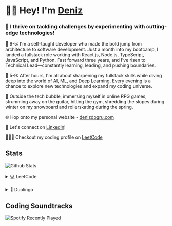 <div align="left">
    <h1>👋🏻 Hey! I'm <a href="denizdogru.com" target="_blank">Deniz</a></h1>
<div>

<div align="left">
<h3>🚀 I thrive on tackling challenges by experimenting with cutting-edge technologies!</h3>

💼 9-5: I'm a self-taught developer who made the bold jump from architecture to software development. Just a month into my bootcamp, I landed a fullstack role working with React.js, Node.js, TypeScript, JavaScript, and Python. Fast forward three years, and I've risen to Technical Lead—constantly learning, leading, and pushing boundaries.

🤖 5-9: After hours, I'm all about sharpening my fullstack skills while diving deep into the world of AI, ML, and Deep Learning. Every evening is a chance to explore new technologies and expand my coding universe.

💖 Outside the tech bubble, immersing myself in online RPG games, strumming away on the guitar, hitting the gym, shredding the slopes during winter on my snowboard and rollerskating during the spring.

🌐 Hop onto my personal website - [denizdogru.com](https://denizdogru.com)

💼 Let's connect on [LinkedIn](https://linkedin.com/in/denizdogru)!

🧑🏽‍💻 Checkout my coding profile on [LeetCode](https://leetcode.com/denizdogru)

</div>

## Stats
<div>
    <img src="https://github-readme-stats.vercel.app/api?username=denizdogruDEV&border_radius=10px&title_color=fff&text_color=fff&show_icons=true&bg_color=45,00B4D9,5FB5D9&icon_color=212121&hide_border=true&rank_icon=github" alt="Github Stats">
     <br />
    <br />
    <details>
        <summary>
            💻 LeetCode
        </summary>
        <br />
        <img src="https://leetcard.jacoblin.cool/denizdogru?theme=nord&font=Noto%20Sans&ext=activity" alt="LeetCode Badges">
    </details>
    <br />
    <details>
        <summary>
        🦉 Duolingo
        </summary>
    <br />
    <img src="https://duolingo-stats-card.vercel.app/api?username=Deniz_dogru&sort=xp" alt="Duolingo Stats">
    </details>
</div>

## Coding Soundtracks

<div>
    <img src="https://spotify-recently-played-readme.vercel.app/api?user=11100330735" alt="Spotify Recently Played">
</div>
